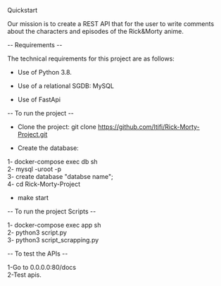 Quickstart

Our mission is to create a REST API that for the user to write comments about the characters and episodes of the Rick&Morty anime.

-- Requirements --

The technical requirements for this project are as follows:

- Use of Python 3.8.

- Use of a relational SGDB: MySQL

- Use of FastApi


-- To run the project --

- Clone the project: git clone https://github.com/ltifi/Rick-Morty-Project.git

- Create the database:

1- docker-compose exec db sh <br />
2- mysql -uroot -p <br />
3- create database "databse name"; <br />
4- cd Rick-Morty-Project <br />

- make start

-- To run the project Scripts --

1- docker-compose exec app sh <br />
2- python3 script.py <br />
3- python3 script_scrapping.py <br />

-- To test the APIs --

1-Go to 0.0.0.0:80/docs <br />
2-Test apis.
